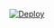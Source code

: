 [![Deploy](https://www.herokucdn.com/deploy/button.png)](https://heroku.com/deploy?template=https://github.com/Lakshsharma31/mywizard) 
